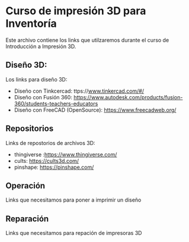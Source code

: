 # Curso de impresión 3D para Inventoría
Este archivo contiene los links que utilzaremos durante el curso de Introducción a Impresión 3D.

## Diseño 3D:
Los links para diseño 3D:
* Diseño con Tinkcercad: ttps://www.tinkercad.com/#/
* Diseño con Fusión 360: https://www.autodesk.com/products/fusion-360/students-teachers-educators
* Diseño con FreeCAD (OpenSource): https://www.freecadweb.org/ 

## Repositorios
Links de repostorios de archivos 3D:
* thingiverse :https://www.thingiverse.com/
* cults: https://cults3d.com/
* pinshape: https://pinshape.com/

## Operación 
Links que necesitamos para poner a imprimir un diseño


## Reparación 
Links que necesitamos para repación de impresoras 3D
